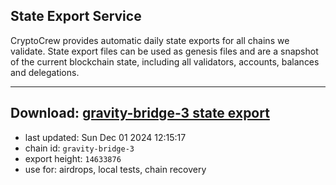 ## State Export Service
CryptoCrew provides automatic daily state exports for all chains we validate. State export files can be used as genesis files and are a snapshot of the current blockchain state, including all validators, accounts, balances and delegations.

---
**Download: [gravity-bridge-3 state export](https://dl-eu2.ccvalidators.com/SERVICE/gravitybridge/gravity-bridge-3_export_14633876.json)**
---

- last updated: Sun Dec 01 2024 12:15:17
- chain id: `gravity-bridge-3`
- export height: `14633876`
- use for: airdrops, local tests, chain recovery
